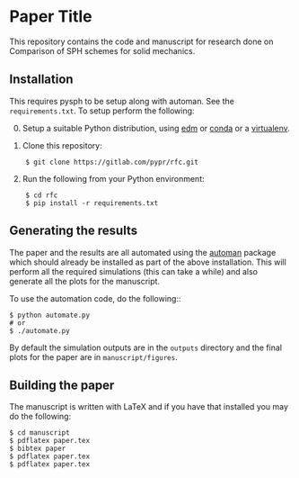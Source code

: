 # Paper Title

This repository contains the code and manuscript for research done on
Comparison of SPH schemes for solid mechanics.


## Installation

This requires pysph to be setup along with automan. See the
`requirements.txt`. To setup perform the following:

0. Setup a suitable Python distribution, using
   [edm](https://docs.enthought.com/edm/) or [conda](https://conda.io) or a
   [virtualenv](https://virtualenv.pypa.io/).

1. Clone this repository:
```
    $ git clone https://gitlab.com/pypr/rfc.git
```

2. Run the following from your Python environment:
```
    $ cd rfc
    $ pip install -r requirements.txt
```


## Generating the results

The paper and the results are all automated using the
[automan](https://automan.readthedocs.io) package which should already be
installed as part of the above installation. This will perform all the
required simulations (this can take a while) and also generate all the plots
for the manuscript.

To use the automation code, do the following::

    $ python automate.py
    # or
    $ ./automate.py

By default the simulation outputs are in the ``outputs`` directory and the
final plots for the paper are in ``manuscript/figures``.


## Building the paper

The manuscript is written with LaTeX and if you have that installed you may do
the following:

```
$ cd manuscript
$ pdflatex paper.tex
$ bibtex paper
$ pdflatex paper.tex
$ pdflatex paper.tex
```

